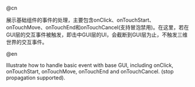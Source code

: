 @cn

展示基础组件的事件的处理，主要包含onClick、onTouchStart、onTouchMove、onTouchEnd和onTouchCancel(支持冒泡禁用)。在这里，若在GUI层的交互事件被触发，即击中GUI层的UI，会截断到GUI层为止，不触发三维世界的交互事件。

@en

Illustrate how to handle basic event with base GUI, including onClick, onTouchStart, onTouchMove, onTouchEnd and onTouchCancel. (stop propagation supported).